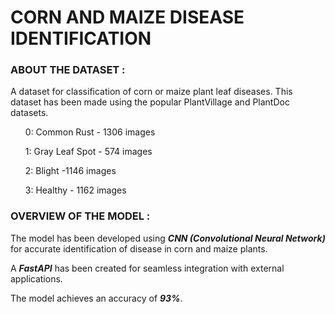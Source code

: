 <h1>CORN AND MAIZE DISEASE IDENTIFICATION</h1>

<h3>ABOUT THE DATASET :</h3>
<p>A dataset for classification of corn or maize plant leaf diseases. This dataset has been made using the popular PlantVillage and PlantDoc datasets. </p>
<l>
  <ul>0: Common Rust - 1306 images</ul>
  <ul>1: Gray Leaf Spot - 574 images</ul>
  <ul>2: Blight -1146 images</ul>
  <ul>3: Healthy - 1162 images</ul>
</l>

<h3>OVERVIEW OF THE MODEL :</h3>
<p>The model has been developed using <b><em>CNN (Convolutional Neural Network)</em></b> for accurate identification of disease in corn and maize plants.</p>
<p>A <b><em>FastAPI</em></b> has been created for seamless integration with external applications.</p>
<p>The model achieves an accuracy of <b><em>93%</em></b>.</p>
